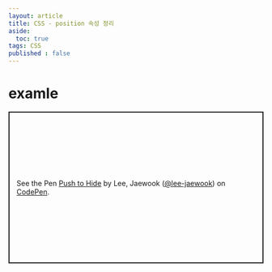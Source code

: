 ```yaml
---
layout: article
title: CSS - position 속성 정리
aside:
  toc: true
tags: CSS
published : false
---
```



# examle  

<p class="codepen" data-height="300" data-default-tab="html,result" data-slug-hash="MWryGoQ" data-user="lee-jaewook" style="height: 300px; box-sizing: border-box; display: flex; align-items: center; justify-content: center; border: 2px solid; margin: 1em 0; padding: 1em;">
  <span>See the Pen <a href="https://codepen.io/lee-jaewook/pen/MWryGoQ">
  Push to Hide</a> by Lee, Jaewook (<a href="https://codepen.io/lee-jaewook">@lee-jaewook</a>)
  on <a href="https://codepen.io">CodePen</a>.</span>
</p>
<script async src="https://cpwebassets.codepen.io/assets/embed/ei.js"></script>